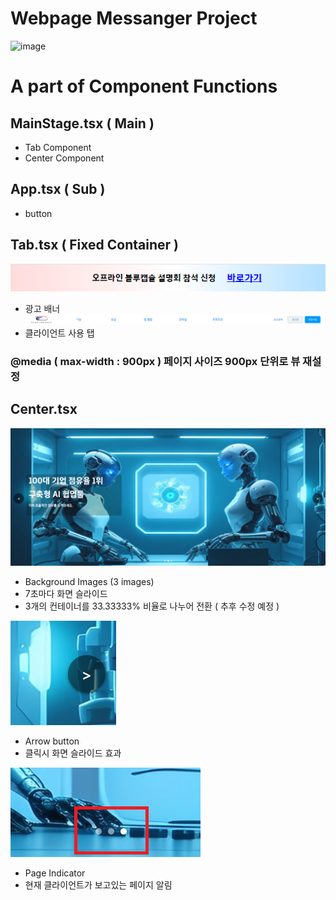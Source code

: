 # Webpage Messanger Project 
![image](https://github.com/saintlucias/WMSG/assets/125417038/627fae02-bddd-4b8c-870b-d23452e9625b)

# A part of Component Functions

## MainStage.tsx ( Main )
- Tab Component
- Center Component

## App.tsx ( Sub )

- button 


## Tab.tsx ( Fixed Container )
![Alt text](image-3.png)
- 광고 배너
![Alt text](image-4.png)
- 클라이언트 사용 탭 
### @media ( max-width : 900px ) 페이지 사이즈 900px 단위로 뷰 재설정


## Center.tsx 
![Alt text](image.png)
- Background Images (3 images)
- 7초마다 화면 슬라이드
- 3개의 컨테이너를 33.33333% 비율로 나누어 전환 ( 추후 수정 예정 )

![Alt text](image-1.png)
- Arrow button 
- 클릭시 화면 슬라이드 효과

![Alt text](image-2.png)
- Page Indicator
- 현재 클라이언트가 보고있는 페이지 알림 